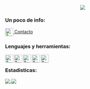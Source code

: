 <p align="center">
<img src="https://imgur.com/UVk0bAF.gif">
</p>

### Un poco de info:
</a>
<a href="https://twitter.com/lokitosi">
  <img align="center" alt="Twitter" width="26px" src="https://raw.githubusercontent.com/Lokitosi10/Lokitosi10/master/assets/twitter.svg" />
  Contacto
</a>
<br>

### Lenguajes y herramientas:
<div>
<img align="left" alt="Twitter" width="26px" src="https://raw.githubusercontent.com/Lokitosi10/Lokitosi10/master/assets/html.svg" />
<img align="left" alt="Twitter" width="26px" src="https://raw.githubusercontent.com/Lokitosi10/Lokitosi10/master/assets/Css.svg" />
<img align="left" alt="Twitter" width="26px" src="https://raw.githubusercontent.com/Lokitosi10/Lokitosi10/master/assets/python.svg" />
<img align="left" alt="Twitter" width="26px" src="https://raw.githubusercontent.com/Lokitosi10/Lokitosi10/master/assets/JS.svg" />
 <img align="left" alt="Twitter" width="26px" src="https://raw.githubusercontent.com/Lokitosi10/Lokitosi10/master/assets/Java.svg" />
<br>
</div>

### Estadisticas:
<a href="https://github-readme-stats.vercel.app/api?username=Lokitosi&theme=dark&show_icons=true&bg_color=DEG,532770,066ab4">
  <img align="center" src="https://github-readme-stats.vercel.app/api?username=Lokitosi&theme=dark&show_icons=true&bg_color=DEG,532770,066ab4"/>
</a>
<a href="https://github-readme-stats.vercel.app/api/top-langs/?username=Lokitosi&langs_count=8&card_width=400&layout=compact&bg_color=DEG,532770,066ab4">
  <img align="center" src="https://github-readme-stats.vercel.app/api/top-langs/?username=Lokitosi&langs_count=8&card_width=448&theme=dark&layout=compact&bg_color=DEG,532770,066ab4" />
</a>
